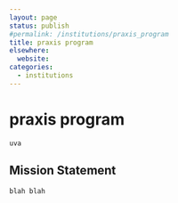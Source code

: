 ```yaml
---
layout: page
status: publish
#permalink: /institutions/praxis_program
title: praxis program
elsewhere:
  website: 
categories:
  - institutions
---
```

# praxis program

    uva

## Mission Statement

    blah blah

    